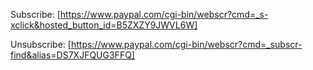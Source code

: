Subscribe:
[https://www.paypal.com/cgi-bin/webscr?cmd=_s-xclick&hosted_button_id=B5ZXZY9JWVL6W]

Unsubscribe:
[https://www.paypal.com/cgi-bin/webscr?cmd=_subscr-find&alias=DS7XJFQUG3FFQ]
